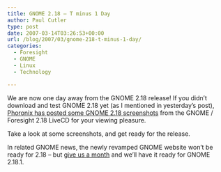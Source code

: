 ```yaml
---
title: GNOME 2.18 – T minus 1 Day
author: Paul Cutler
type: post
date: 2007-03-14T03:26:53+00:00
url: /blog/2007/03/gnome-218-t-minus-1-day/
categories:
  - Foresight
  - GNOME
  - Linux
  - Technology

---
```

We are now one day away from the GNOME 2.18 release! If you didn&#8217;t download and test GNOME 2.18 yet (as I mentioned in yesterday&#8217;s post), [Phoronix has posted some GNOME 2.18 screenshots][1] from the GNOME / Foresight 2.18 LiveCD for your viewing pleasure.

Take a look at some screenshots, and get ready for the release.

In related GNOME news, the newly revamped GNOME website won&#8217;t be ready for 2.18 &#8211; but [give us a month][2] and we&#8217;ll have it ready for GNOME 2.18.1.

 [1]: http://www.phoronix.com/scan.php?page=article&item=663&num=1
 [2]: http://live.gnome.org/GnomeWeb/RevampShowstoppers